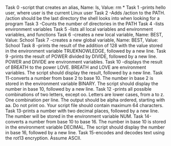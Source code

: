 Task 0 -script that creates an alias, Name: ls, Value: rm *
Task 1 -prints hello user, where user is the current Linux user
Task 2 -Adds /action to the PATH. /action should be the last directory the shell looks into when looking for a program
Task 3 -Counts the number of directories in the PATH
Task 4 -lists environment variables
Task 5 -lists all local variables and environment variables, and functions
Task 6 -creates a new local variable, Name: BEST, Value: School
Task 7 -creates a new global variable, Name: BEST, Value: School
Task 8 -prints the result of the addition of 128 with the value stored in the environment variable TRUEKNOWLEDGE, followed by a new line.
Task 9 -prints the result of POWER divided by DIVIDE, followed by a new line. POWER and DIVIDE are environment variables.
Task 10 -displays the result of BREATH to the power LOVE. BREATH and LOVE are environment variables. The script should display the result, followed by a new line.
Task 11-converts a number from base 2 to base 10. The number in base 2 is stored in the environment variable BINARY. The script should display the number in base 10, followed by a new line.
Task 12 -prints all possible combinations of two letters, except oo. Letters are lower cases, from a to z. One combination per line. The output should be alpha ordered, starting with aa. Do not print oo. Your script file should contain maximum 64 characters.
Task 13-prints a number with two decimal places, followed by a new line. The number will be stored in the environment variable NUM.
Task 14-converts a number from base 10 to base 16. The number in base 10 is stored in the environment variable DECIMAL. The script should display the number in base 16, followed by a new line.
Task 15-encodes and decodes text using the rot13 encryption. Assume ASCII.
